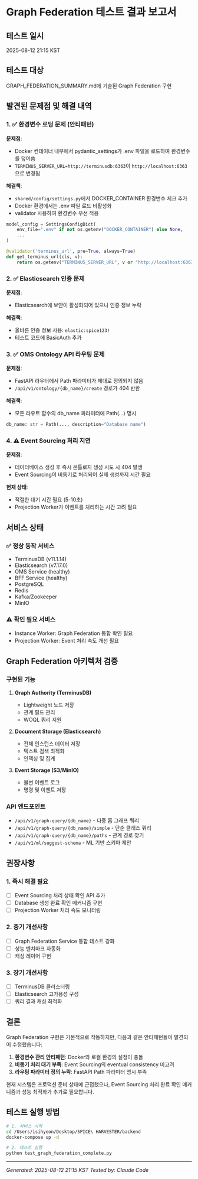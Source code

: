 # Graph Federation 테스트 결과 보고서

## 테스트 일시
2025-08-12 21:15 KST

## 테스트 대상
GRAPH_FEDERATION_SUMMARY.md에 기술된 Graph Federation 구현

## 발견된 문제점 및 해결 내역

### 1. ✅ 환경변수 로딩 문제 (안티패턴)
**문제점**: 
- Docker 컨테이너 내부에서 pydantic_settings가 .env 파일을 로드하여 환경변수를 덮어씀
- `TERMINUS_SERVER_URL=http://terminusdb:6363`이 `http://localhost:6363`으로 변경됨

**해결책**:
- `shared/config/settings.py`에서 DOCKER_CONTAINER 환경변수 체크 추가
- Docker 환경에서는 .env 파일 로드 비활성화
- validator 사용하여 환경변수 우선 적용

```python
model_config = SettingsConfigDict(
    env_file=".env" if not os.getenv("DOCKER_CONTAINER") else None,
    ...
)

@validator('terminus_url', pre=True, always=True)
def get_terminus_url(cls, v):
    return os.getenv("TERMINUS_SERVER_URL", v or "http://localhost:6363")
```

### 2. ✅ Elasticsearch 인증 문제
**문제점**: 
- Elasticsearch에 보안이 활성화되어 있으나 인증 정보 누락

**해결책**:
- 올바른 인증 정보 사용: `elastic:spice123!`
- 테스트 코드에 BasicAuth 추가

### 3. ✅ OMS Ontology API 라우팅 문제
**문제점**:
- FastAPI 라우터에서 Path 파라미터가 제대로 정의되지 않음
- `/api/v1/ontology/{db_name}/create` 경로가 404 반환

**해결책**:
- 모든 라우트 함수의 db_name 파라미터에 Path(...) 명시
```python
db_name: str = Path(..., description="Database name")
```

### 4. ⚠️ Event Sourcing 처리 지연
**문제점**:
- 데이터베이스 생성 후 즉시 온톨로지 생성 시도 시 404 발생
- Event Sourcing이 비동기로 처리되어 실제 생성까지 시간 필요

**현재 상태**:
- 적절한 대기 시간 필요 (5-10초)
- Projection Worker가 이벤트를 처리하는 시간 고려 필요

## 서비스 상태

### ✅ 정상 동작 서비스
- TerminusDB (v11.1.14)
- Elasticsearch (v7.17.0)
- OMS Service (healthy)
- BFF Service (healthy)
- PostgreSQL
- Redis
- Kafka/Zookeeper
- MinIO

### ⚠️ 확인 필요 서비스
- Instance Worker: Graph Federation 통합 확인 필요
- Projection Worker: Event 처리 속도 개선 필요

## Graph Federation 아키텍처 검증

### 구현된 기능
1. **Graph Authority (TerminusDB)**
   - Lightweight 노드 저장
   - 관계 필드 관리
   - WOQL 쿼리 지원

2. **Document Storage (Elasticsearch)**
   - 전체 인스턴스 데이터 저장
   - 텍스트 검색 최적화
   - 인덱싱 및 집계

3. **Event Storage (S3/MinIO)**
   - 불변 이벤트 로그
   - 명령 및 이벤트 저장

### API 엔드포인트
- `/api/v1/graph-query/{db_name}` - 다중 홉 그래프 쿼리
- `/api/v1/graph-query/{db_name}/simple` - 단순 클래스 쿼리
- `/api/v1/graph-query/{db_name}/paths` - 관계 경로 찾기
- `/api/v1/ml/suggest-schema` - ML 기반 스키마 제안

## 권장사항

### 1. 즉시 해결 필요
- [ ] Event Sourcing 처리 상태 확인 API 추가
- [ ] Database 생성 완료 확인 메커니즘 구현
- [ ] Projection Worker 처리 속도 모니터링

### 2. 중기 개선사항
- [ ] Graph Federation Service 통합 테스트 강화
- [ ] 성능 벤치마크 자동화
- [ ] 캐싱 레이어 구현

### 3. 장기 개선사항
- [ ] TerminusDB 클러스터링
- [ ] Elasticsearch 고가용성 구성
- [ ] 쿼리 결과 캐싱 최적화

## 결론

Graph Federation 구현은 기본적으로 작동하지만, 다음과 같은 안티패턴들이 발견되어 수정했습니다:

1. **환경변수 관리 안티패턴**: Docker와 로컬 환경의 설정이 충돌
2. **비동기 처리 대기 부족**: Event Sourcing의 eventual consistency 미고려
3. **라우팅 파라미터 정의 누락**: FastAPI Path 파라미터 명시 부족

현재 시스템은 프로덕션 준비 상태에 근접했으나, Event Sourcing 처리 완료 확인 메커니즘과 성능 최적화가 추가로 필요합니다.

## 테스트 실행 방법

```bash
# 1. 서비스 시작
cd /Users/isihyeon/Desktop/SPICE\ HARVESTER/backend
docker-compose up -d

# 2. 테스트 실행
python test_graph_federation_complete.py
```

---
*Generated: 2025-08-12 21:15 KST*
*Tested by: Claude Code*